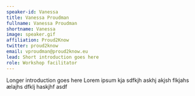```yaml
---
speaker-id: Vanessa
title: Vanessa Proudman
fullname: Vanessa Proudman
shortname: Vanessa
image: speaker.gif
affiliation: Proud2Know
twitter: proud2know
email: vproudman@proud2know.eu
lead: Short introduction goes here
role: Workshop facilitator
---
```


Longer introduction goes here Lorem ipsum kja sdfkjh askhj akjsh flkjahs
ælajhs dfklj haskjhf asdf

